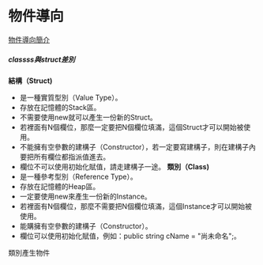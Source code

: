 #   物件導向
[物件導向簡介](https://totoroliu.medium.com/%E7%89%A9%E4%BB%B6%E5%B0%8E%E5%90%91-object-oriented-programming-%E6%A6%82%E5%BF%B5-5f205d437fd6)

##### classss與struct差別
**結構（Struct)**
- 是一種實質型別（Value Type）。
- 存放在記憶體的Stack區。
- 不需要使用new就可以產生一份新的Struct。
- 若裡面有N個欄位，那麼一定要把N個欄位填滿，這個Struct才可以開始被使用。
- 不能擁有空參數的建構子（Constructor），若一定要寫建構子，則在建構子內要把所有欄位都指派值進去。
- 欄位不可以使用初始化賦值，請走建構子一途。
**類別（Class)**
- 是一種參考型別（Reference Type）。
- 存放在記憶體的Heap區。
- 一定要使用new來產生一份新的Instance。
- 若裡面有N個欄位，那麼不需要把N個欄位填滿，這個Instance才可以開始被使用。
- 能購擁有空參數的建構子（Constructor）。
- 欄位可以使用初始化賦值，例如：public string cName = "尚未命名";。


類別產生物件